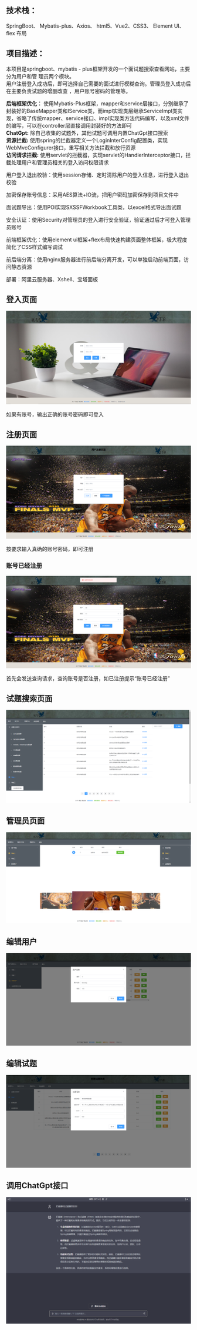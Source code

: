 ## 技术栈：
SpringBoot、   Mybatis-plus、Axios、  html5、Vue2、CSS3、   Element UI、flex 布局<br/>
## 项目描述： 
本项目是springboot、mybatis - plus框架开发的一个面试题搜索查看网站，主要分为用户和管  理员两个模块。<br/>
用户注册登入成功后，即可选择自己需要的面试进行模糊查询。管理员登入成功后在主要负责试题的增删改查 ，用户账号密码的管理等。<br/>

**后端框架优化：**
使用Mybatis-Plus框架，mapper和service层接口，分别继承了封装好的BaseMapper类和IService类，而impl实现类层继承ServiceImpl类实现，省略了传统mapper、service接口、impl实现类方法代码编写，以及xml文件的编写，可以在controller层直接调用封装好的方法即可<br/>
**ChatGpt:** 除自己收集的试题外，其他试题可调用内置ChatGpt接口搜索<br/>
**资源拦截:** 使用spring的拦截器定义一个LoginInterConfig配置类，实现WebMvcConfigurer接口，重写相关方法拦截和放行资源<br/>
**访问请求拦截:** 使用servlet的拦截器，实现servlet的HandlerInterceptor接口，拦截处理用户和管理员相关的登入访问权限请求<br/>
<p>用户登入退出校验：使用session存储、定时清除用户的登入信息，进行登入退出校验</p>
<p>加密保存账号信息：采用AES算法+IO流，把用户密码加密保存到项目文件中</p>
<p>面试题导出：使用POI实现SXSSFWorkbook工具类，以excel格式导出面试题</p>
<p>安全认证：使用Security对管理员的登入进行安全验证，验证通过后才可登入管理员账号</p>
<p>前端框架优化：使用element ui框架+flex布局快速构建页面整体框架，极大程度简化了CSS样式编写调试</p>
<p>前后端分离：使用nginx服务器进行前后端分离开发，可以单独启动前端页面，访问静态资源</p>
<p>部署：阿里云服务器、Xshell、宝塔面板</p>

## 登入页面
![登入页面](https://github.com/YyangZhiHeng/itembankshop/blob/main/picture/login.png)
<p>如果有账号，输出正确的账号密码即可登入</p>

## 注册页面
![注册页面](https://github.com/YyangZhiHeng/itembankshop/blob/main/picture/register.png)
<p>按要求输入真确的账号密码，即可注册</p>

### 账号已经注册
![](https://github.com/YyangZhiHeng/itembankshop/blob/main/picture/Reregister.png)
<p>首先会发送查询请求，查询账号是否注册，如已注册提示“账号已经注册”</p>

## 试题搜索页面

![试题搜索页面](https://github.com/YyangZhiHeng/itembankshop/blob/main/picture/main.png)

## 管理员页面

![管理员页面](https://github.com/YyangZhiHeng/itembankshop/blob/main/picture/admin.png)

## 编辑用户

![编辑用户](https://github.com/YyangZhiHeng/itembankshop/blob/main/picture/edituser.png)

## 编辑试题

![编辑试题](https://github.com/YyangZhiHeng/itembankshop/blob/main/picture/edititem.png)

## 调用ChatGpt接口

![调用ChatGpt接口](https://github.com/YyangZhiHeng/itembankshop/blob/main/picture/ChatGPT.png)
